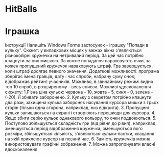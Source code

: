 # HitBalls
# Іграшка

  Інструкції
  Напишіть Windows Forms застосунок - іграшку "Попади в кульку".
         Сюжет: у випадкових місцях у межах вікна з'являються різноколірні кружечки на нетривалий період.
  За цей час потрібно клацнути на них мишкою. За кожне попадання нараховують очки, за кожен пропущений кружечок нараховують штраф.
  Гра завершується, коли штраф досягає певного значення.
        Додаткові можливості: програма зберігає імена гравців, дату і час спроби, набрану суму очок; відображає рейтинг учасників.
  Можливо, в звичайному режимі видно топ 10 спроб, в розширеному - весь список.
        Можливі удосконалення сюжету:
    1.Різна ціна кульок: червона - 10, жовта - 5, синя - 0, зелена - (-20), її збивати заборонено.
    2. Кульку з секретом потрібно клацнути два рази, захищена кулька забороняє насування курсора мишки з трьох сторін (тільки одна сторона, наприклад, низ відкрита).
    3. Пропущені кульки залишаються на екрані і створюють перешкоди для курсора.
    4. Якщо збити серію кульок однакового кольору, то очки подвоюються.
    5. Поступово збільшується складність гри (від рівня до рівня), наприклад, зменшується період відображення кружечка, зменшуються його розміри, збільшується кількість, з'являються кульки-пастки, клацання на якій приклеює курсор на певний час.
    6. Замість кружечків можна використовувати графічні зображення.
    7. Можна запропонувати власні вдосконалення.
